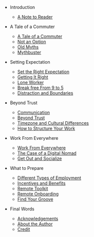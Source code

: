 - Introduction 
  - [A Note to Reader](en/intro.md)

- A Tale of a Commuter

  - [A Tale of a Commuter](en/tale.md)
  - [Not an Option](en/options.md)
  - [Old Myths](en/old-myth.md)
  - [Mythbuster](en/mythbuster.md)

- Setting Expectation

  - [Set the Right Expectation](en/set-expectation.md)
  - [Getting It Right](en/get-it-right.md)
  - [Lone Worker](en/lone-worker.md)
  - [Break free From 9 to 5](en/9-to-5.md)
  - [Distraction and Boundaries](en/distraction-boundaries.md)

- Beyond Trust

  - [Communication](en/communication.md)
  - [Beyond Trust](en/beyond-trust.md)
  - [Timezone and Cultural Differences](en/culture-differences.md)
  - [How to Structure Your Work](en/how-to-structure.md)
  
- Work From Everywhere

  - [Work From Everywhere](en/work-from-everywhere.md)
  - [The Case of a Digital Nomad](en/digital-nomad.md)
  - [Get Out and Socialize](en/get-out.md)

- What to Prepare
  - [Different Types of Employment](en/employment.md)
  - [Incentives and Benefits](en/incentive-benefits.md)
  - [Remote Toolkit](en/remote-toolkit.md)
  - [Remote Onboarding](en/onboarding.md)
  - [Find Your Groove](en/find-your-groove.md)

- Final Words
  
  - [Acknowledgements](en/acknowledgements.md)
  - [About the Author](en/author.md)
  - [Credit](en/credit.md)